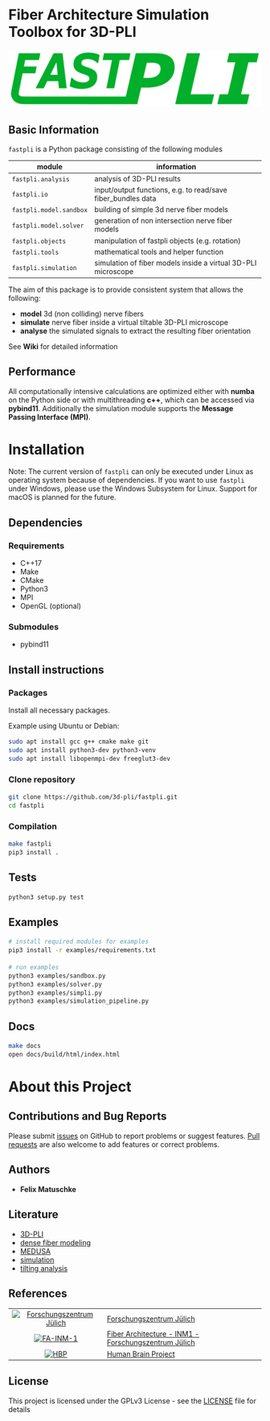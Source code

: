 <!-- 
________             ___________________________
___  __/_____ _________  /___  __ \__  /____  _/
__  /_ _  __ `/_  ___/  __/_  /_/ /_  /  __  /  
_  __/ / /_/ /_(__  )/ /_ _  ____/_  /____/ /   
/_/    \__,_/ /____/ \__/ /_/     /_____/___/    
-->

# Fiber Architecture Simulation Toolbox for 3D-PLI

![fastpli-logo](logo.svg)

## Basic Information

`fastpli` is a Python package consisting of the following modules

| module                  | information                                                   |
| ----------------------- | ------------------------------------------------------------- |
| `fastpli.analysis`      | analysis of 3D-PLI results                                    |
| `fastpli.io`            | input/output functions, e.g. to read/save fiber_bundles data  |
| `fastpli.model.sandbox` | building of simple 3d nerve fiber models                      |
| `fastpli.model.solver`  | generation of non intersection nerve fiber models             |
| `fastpli.objects`       | manipulation of fastpli objects (e.g. rotation)               |
| `fastpli.tools`         | mathematical tools and helper function                        |
| `fastpli.simulation`    | simulation of fiber models inside a virtual 3D-PLI microscope |

The aim of this package is to provide consistent system that allows the following:

* **model** 3d (non colliding) nerve fibers
* **simulate** nerve fiber inside a virtual tiltable 3D-PLI microscope
* **analyse** the simulated signals to extract the resulting fiber orientation

See **Wiki** for detailed information

## Performance

All computationally intensive calculations are optimized either with **numba** on the Python side or with multithreading **c++**, which can be accessed via **pybind11**.
Additionally the simulation module supports the **Message Passing Interface (MPI)**.

# Installation

Note: The current version of `fastpli` can only be executed under Linux as operating system because of dependencies.
If you want to use `fastpli` under Windows, please use the Windows Subsystem for Linux.
Support for macOS is planned for the future.

## Dependencies

### Requirements

* C++17
* Make
* CMake
* Python3
* MPI
* OpenGL (optional)

### Submodules

* pybind11

## Install instructions

### Packages

Install all necessary packages.

Example using Ubuntu or Debian:

```sh
sudo apt install gcc g++ cmake make git
sudo apt install python3-dev python3-venv
sudo apt install libopenmpi-dev freeglut3-dev
```
<!-- libhdf5-openmpi-dev -->

### Clone repository

```sh
git clone https://github.com/3d-pli/fastpli.git
cd fastpli
```

### Compilation

```sh
make fastpli
pip3 install .
```

## Tests

```sh
python3 setup.py test
```

## Examples

```sh
# install required modules for examples
pip3 install -r examples/requirements.txt

# run examples
python3 examples/sandbox.py
python3 examples/solver.py
python3 examples/simpli.py
python3 examples/simulation_pipeline.py
```

## Docs

```sh
make docs
open docs/build/html/index.html
```

# About this Project

## Contributions and Bug Reports

Please submit [issues](https://github.com/3d-pli/fastpli/issues) on GitHub to report
problems or suggest features. [Pull requests](https://github.com/3d-pli/fastpli/pulls)
are also welcome to add features or correct problems.

## Authors

* **Felix Matuschke**

## Literature

* [3D-PLI](https://dx.doi.org/10.3389%2Ffninf.2011.00034)
* [dense fiber modeling](https://arxiv.org/abs/1901.10284)
* [MEDUSA](https://doi.org/10.1016/j.neuroimage.2019.02.055)
* [simulation](https://doi.org/10.1016/j.neuroimage.2015.02.020)
* [tilting analysis](https://doi.org/10.3389/fnana.2018.00075)

## References

|                                                                                                                                                                                  |                                                                                                                                                              |
| :------------------------------------------------------------------------------------------------------------------------------------------------------------------------------: | ------------------------------------------------------------------------------------------------------------------------------------------------------------ |
|                  [![Forschungszentrum Jülich](https://www.fz-juelich.de/SharedDocs/Bilder/INM/INM-1/EN/FZj_Logo.jpg?__blob=normal)](https://www.fz-juelich.de)                   | [Forschungszentrum Jülich](https://www.fz-juelich.de)                                                                                                        |
| [![FA-INM-1](https://avatars2.githubusercontent.com/u/51479655?s=200&v=4)](https://www.fz-juelich.de/inm/inm-1/EN/Forschung/Fibre%20Architecture/Fibre%20Architecture_node.html) | [Fiber Architecture - INM1 - Forschungszentrum Jülich](https://www.fz-juelich.de/inm/inm-1/EN/Forschung/Fibre%20Architecture/Fibre%20Architecture_node.html) |
|                                 [![HBP](https://sos-ch-dk-2.exo.io/public-website-production/img/HBP.png)](https://www.humanbrainproject.eu/en/)                                 | [Human Brain Project](https://www.humanbrainproject.eu/en/)                                                                                                  |

## License

This project is licensed under the GPLv3 License - see the [LICENSE](LICENSE) file for details
